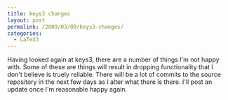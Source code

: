 ```yaml
---
title: keys3 changes
layout: post
permalink: /2009/03/09/keys3-changes/
categories:
  - LaTeX3
---
```

Having looked again at keys3, there are a number of things I'm not happy with. Some of these are things will result in dropping functionality that I don't believe is truely reliable.  There will be a lot of commits to the source repository in the next few days as I alter what there is there.  I'll post an update once I'm reasonable happy again.
